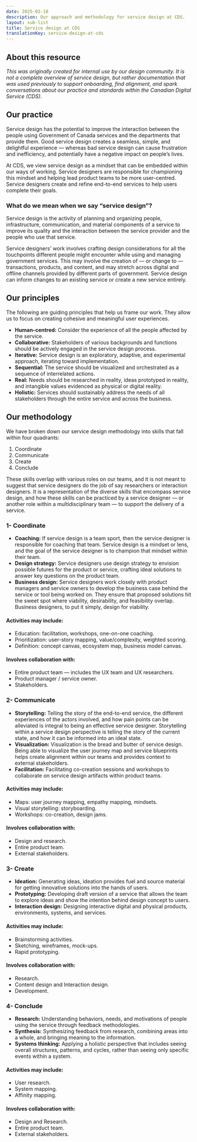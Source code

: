 ```yaml
---
date: 2025-02-18
description: Our approach and methodology for service design at CDS.
layout: sub-list
title: Service design at CDS
translationKey: service-design-at-cds
---
```

## About this resource

*This was originally created for internal use by our design community. It is not a complete overview of service design, but rather documentation that was used previously to support onboarding, find alignment, and spark conversations about our practice and standards within the Canadian Digital Service (CDS).*

## Our practice

Service design has the potential to improve the interaction between the people using Government of Canada services and the departments that provide them. Good service design creates a seamless, simple, and delightful experience — whereas bad service design can cause frustration and inefficiency, and potentially have a negative impact on people’s lives.

At CDS, we view service design as a mindset that can be embedded within our ways of working. Service designers are responsible for championing this mindset and helping lead product teams to be more user-centred. Service designers create and refine end-to-end services to help users complete their goals.

### What do we mean when we say “service design”?

Service design is the activity of planning and organizing people, infrastructure, communication, and material components of a service to improve its quality and the interaction between the service provider and the people who use that service.

Service designers’ work involves crafting design considerations for all the touchpoints different people might encounter while using and managing government services. This may involve the creation of — or change to — transactions, products, and content, and may stretch across digital and offline channels provided by different parts of government. Service design can inform changes to an existing service or create a new service entirely.

## Our principles

The following are guiding principles that help us frame our work. They allow us to focus on creating cohesive and meaningful user experiences.

* **Human-centred:** Consider the experience of all the people affected by the service.  
* **Collaborative:** Stakeholders of various backgrounds and functions should be actively engaged in the service design process.  
* **Iterative:** Service design is an exploratory, adaptive, and experimental approach, iterating toward implementation.  
* **Sequential:** The service should be visualized and orchestrated as a sequence of interrelated actions.  
* **Real:** Needs should be researched in reality, ideas prototyped in reality, and intangible values evidenced as physical or digital reality.  
* **Holistic:** Services should sustainably address the needs of all stakeholders through the entire service and across the business.

## Our methodology

We have broken down our service design methodology into skills that fall within four quadrants:

1. Coordinate  
2. Communicate  
3. Create  
4. Conclude

These skills overlap with various roles on our teams, and it is not meant to suggest that service designers do the job of say researchers or interaction designers. It is a representation of the diverse skills that encompass service design, and how these skills can be practiced by a service designer — or another role within a multidisciplinary team — to support the delivery of a service.

### 1- Coordinate

* **Coaching:** If service design is a team sport, then the service designer is responsible for coaching that team. Service design is a mindset or lens, and the goal of the service designer is to champion that mindset within their team.  
* **Design strategy:** Service designers use design strategy to envision possible futures for the product or service, crafting ideal solutions to answer key questions on the product team.  
* **Business design:** Service designers work closely with product managers and service owners to develop the business case behind the service or tool being worked on. They ensure that proposed solutions hit the sweet spot where viability, desirability, and feasibility overlap. Business designers, to put it simply, design for viability.

#### Activities may include:

* Education: facilitation, workshops, one-on-one coaching.  
* Prioritization: user-story mapping, value/complexity, weighted scoring.  
* Definition: concept canvas, ecosystem map, business model canvas.

#### Involves collaboration with:

* Entire product team — includes the UX team and UX researchers.  
* Product manager / service owner.  
* Stakeholders.

### 2- Communicate

* **Storytelling:** Telling the story of the end-to-end service, the different experiences of the actors involved, and how pain points can be alleviated is integral to being an effective service designer. Storytelling within a service design perspective is telling the story of the current state, and how it can be informed into an ideal state.  
* **Visualization:** Visualization is the bread and butter of service design. Being able to visualize the user journey map and service blueprints helps create alignment within our teams and provides context to external stakeholders.  
* **Facilitation:** Facilitating co-creation sessions and workshops to collaborate on service design artifacts within product teams.

#### Activities may include:

* Maps: user journey mapping, empathy mapping, mindsets.  
* Visual storytelling: storyboarding.  
* Workshops: co-creation, design jams.

#### Involves collaboration with:

* Design and research.  
* Entire product team.  
* External stakeholders.

### 3- Create

* **Ideation:** Generating ideas, ideation provides fuel and source material for getting innovative solutions into the hands of users.  
* **Prototyping:** Developing draft version of a service that allows the team to explore ideas and show the intention behind design concept to users.  
* **Interaction design:** Designing interactive digital and physical products, environments, systems, and services.

#### Activities may include:

* Brainstorming activities.  
* Sketching, wireframes, mock-ups.  
* Rapid prototyping.

#### Involves collaboration with:

* Research.  
* Content design and Interaction design.  
* Development.

### 4- Conclude

* **Research:** Understanding behaviors, needs, and motivations of people using the service through feedback methodologies.  
* **Synthesis:** Synthesizing feedback from research, combining areas into a whole, and bringing meaning to the information.  
* **Systems thinking:** Applying a holistic perspective that includes seeing overall structures, patterns, and cycles, rather than seeing only specific events within a system.

#### Activities may include:

* User research.  
* System mapping.  
* Affinity mapping.

#### Involves collaboration with:

* Design and Research.  
* Entire product team.  
* External stakeholders.